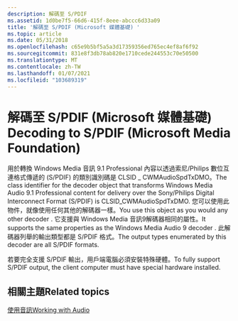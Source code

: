 ```yaml
---
description: 解碼至 S/PDIF
ms.assetid: 1d0be7f5-66d6-415f-8eee-abccc6d33a09
title: '解碼至 S/PDIF (Microsoft 媒體基礎) '
ms.topic: article
ms.date: 05/31/2018
ms.openlocfilehash: c65e9b5bf5a5a3d17359356ed765ec4ef8af6f92
ms.sourcegitcommit: 831e8f3db78ab820e1710cede244553c70e50500
ms.translationtype: MT
ms.contentlocale: zh-TW
ms.lasthandoff: 01/07/2021
ms.locfileid: "103689319"
---
```

# <a name="decoding-to-spdif-microsoft-media-foundation"></a><span data-ttu-id="f3d5a-103">解碼至 S/PDIF (Microsoft 媒體基礎) </span><span class="sxs-lookup"><span data-stu-id="f3d5a-103">Decoding to S/PDIF (Microsoft Media Foundation)</span></span>

<span data-ttu-id="f3d5a-104">用於轉換 Windows Media 音訊 9.1 Professional 內容以透過索尼/Philips 數位互連格式傳遞的 (S/PDIF) 的類別識別碼是 CLSID \_ CWMAudioSpdTxDMO。</span><span class="sxs-lookup"><span data-stu-id="f3d5a-104">The class identifier for the decoder object that transforms Windows Media Audio 9.1 Professional content for delivery over the Sony/Philips Digital Interconnect Format (S/PDIF) is CLSID\_CWMAudioSpdTxDMO.</span></span> <span data-ttu-id="f3d5a-105">您可以使用此物件，就像使用任何其他的解碼器一樣。</span><span class="sxs-lookup"><span data-stu-id="f3d5a-105">You use this object as you would any other decoder .</span></span> <span data-ttu-id="f3d5a-106">它支援與 Windows Media 音訊9解碼器相同的屬性。</span><span class="sxs-lookup"><span data-stu-id="f3d5a-106">It supports the same properties as the Windows Media Audio 9 decoder .</span></span> <span data-ttu-id="f3d5a-107">此解碼器列舉的輸出類型都是 S/PDIF 格式。</span><span class="sxs-lookup"><span data-stu-id="f3d5a-107">The output types enumerated by this decoder are all S/PDIF formats.</span></span>

<span data-ttu-id="f3d5a-108">若要完全支援 S/PDIF 輸出，用戶端電腦必須安裝特殊硬體。</span><span class="sxs-lookup"><span data-stu-id="f3d5a-108">To fully support S/PDIF output, the client computer must have special hardware installed.</span></span>

## <a name="related-topics"></a><span data-ttu-id="f3d5a-109">相關主題</span><span class="sxs-lookup"><span data-stu-id="f3d5a-109">Related topics</span></span>

<dl> <dt>

[<span data-ttu-id="f3d5a-110">使用音訊</span><span class="sxs-lookup"><span data-stu-id="f3d5a-110">Working with Audio</span></span>](workingwithaudio.md)
</dt> </dl>

 

 



